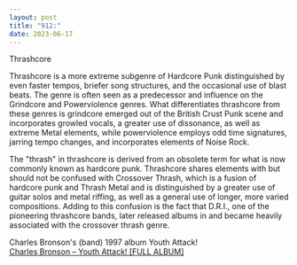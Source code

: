 ```yaml
---
layout: post
title: "912:"
date: 2023-06-17
---
```


Thrashcore

Thrashcore is a more extreme subgenre of Hardcore Punk distinguished by even faster tempos, briefer song structures, and the occasional use of blast beats. The genre is often seen as a predecessor and influence on the Grindcore and Powerviolence genres. What differentiates thrashcore from these genres is grindcore emerged out of the British Crust Punk scene and incorporates growled vocals, a greater use of dissonance, as well as extreme Metal elements, while powerviolence employs odd time signatures, jarring tempo changes, and incorporates elements of Noise Rock.

The "thrash" in thrashcore is derived from an obsolete term for what is now commonly known as hardcore punk. Thrashcore shares elements with but should not be confused with Crossover Thrash, which is a fusion of hardcore punk and Thrash Metal and is distinguished by a greater use of guitar solos and metal riffing, as well as a general use of longer, more varied compositions. Adding to this confusion is the fact that D.R.I., one of the pioneering thrashcore bands, later released albums in and became heavily associated with the crossover thrash genre.

Charles Bronson's (band) 1997 album Youth Attack\!  
[Charles Bronson ‎– Youth Attack\! \[FULL ALBUM\]](https://youtu.be/hb2_39AhjMk)
